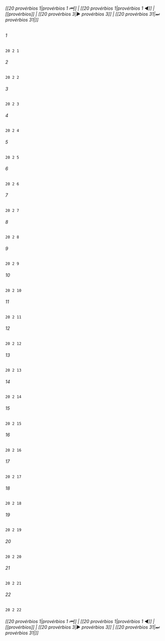 
###### [[20 provérbios 1|provérbios 1 ⏮]] | [[20 provérbios 1|provérbios 1 ◀]] | [[provérbios]] | [[20 provérbios 3|▶ provérbios 3]] | [[20 provérbios 31|⏭ provérbios 31|]]

###### 1
``` verse
20 2 1 
```
###### 2
``` verse
20 2 2 
```
###### 3
``` verse
20 2 3 
```
###### 4
``` verse
20 2 4 
```
###### 5
``` verse
20 2 5 
```
###### 6
``` verse
20 2 6 
```
###### 7
``` verse
20 2 7 
```
###### 8
``` verse
20 2 8 
```
###### 9
``` verse
20 2 9 
```
###### 10
``` verse
20 2 10 
```
###### 11
``` verse
20 2 11 
```
###### 12
``` verse
20 2 12 
```
###### 13
``` verse
20 2 13 
```
###### 14
``` verse
20 2 14 
```
###### 15
``` verse
20 2 15 
```
###### 16
``` verse
20 2 16 
```
###### 17
``` verse
20 2 17 
```
###### 18
``` verse
20 2 18 
```
###### 19
``` verse
20 2 19 
```
###### 20
``` verse
20 2 20 
```
###### 21
``` verse
20 2 21 
```
###### 22
``` verse
20 2 22 
```

###### [[20 provérbios 1|provérbios 1 ⏮]] | [[20 provérbios 1|provérbios 1 ◀]] | [[provérbios]] | [[20 provérbios 3|▶ provérbios 3]] | [[20 provérbios 31|⏭ provérbios 31|]]

